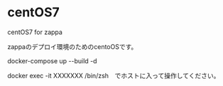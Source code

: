 # centOS7
centOS7 for zappa

zappaのデプロイ環境のためのcentoOSです。

docker-compose up --build -d

docker exec -it XXXXXXX /bin/zsh　でホストに入って操作してください。

